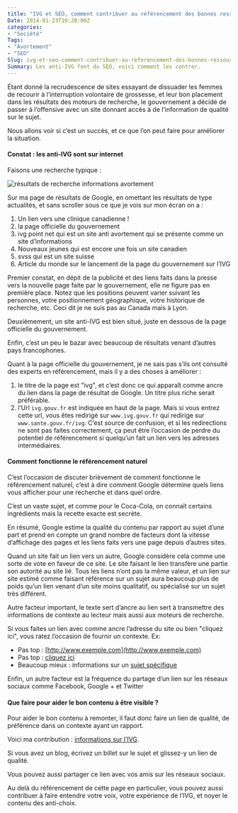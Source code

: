 ```yaml
---
title: "IVG et SEO, comment contribuer au référencement des bonnes ressources"
Date: 2014-01-23T10:20:00Z
categories: 
- "Société"
Tags: 
- "Avortement"
- "SEO"
Slug: ivg-et-seo-comment-contribuer-au-referencement-des-bonnes-ressources
Summary: Les anti-IVG font du SEO, voici comment les contrer.
---
```



Étant donné la recrudescence de sites essayant de dissuader les femmes de recourir à l’interruption volontaire de grossesse, et leur bon placement dans les résultats des moteurs de recherche, le gouvernement a décidé de passer à l’offensive avec un site donnant accès à de l’information de qualité sur le sujet. 

Nous allons voir si c’est un succès, et ce que l’on peut faire pour améliorer la situation.

#### Constat : les anti-IVG sont sur internet
Faisons une recherche typique :

![résultats de recherche informations avortement](/img/serp-informations-avortement.png)

Sur ma page de résultats de Google, en omettant les résultats de type actualités, et sans scroller sous ce que je vois sur mon écran on a :

1. Un lien vers une clinique canadienne !
2. la page officielle du gouvernement
3. ivg point net qui est un site anti avortement qui se présente comme un site d’informations
4. Nouveaux jeunes qui est encore une fois un site canadien
5. svss qui est un site suisse
6. Article du monde sur le lancement de la page du gouvernement sur l’IVG

Premier constat, en dépit de la publicité et des liens faits dans la presse vers la nouvelle page faite par le gouvernement, elle ne figure pas en première place.
Notez que les positions peuvent varier suivant les personnes, votre positionnement géographique, votre historique de recherche, etc.
Ceci dit je ne suis pas au Canada mais à Lyon.

Deuxièmement, un site anti-IVG est bien situé, juste en dessous de la page officielle du gouvernement.

Enfin, c’est un peu le bazar avec beaucoup de résultats venant d’autres pays francophones.

Quant à la page officielle du gouvernement, je ne sais pas s’ils ont consulté des experts en référencement, mais il y a des choses à améliorer :

1. le titre de la page est "ivg", et c’est donc ce qui apparaît comme ancre du lien dans la page de résultat de Google. Un titre plus riche serait préférable.
1. l’Url `ivg.gouv.fr` est indiquée en haut de la page. Mais si vous entrez cette url, vous êtes redirigé sur `www.ivg.gouv.fr` qui redirige sur `www.sante.gouv.fr/ivg`. C’est source de confusion, et si les redirections ne sont pas faites correctement, ça peut être l’occasion de perdre du potentiel de référencement si quelqu’un fait un lien vers les adresses intermédiaires.

#### Comment fonctionne le référencement naturel

C’est l’occasion de discuter brièvement de comment fonctionne le référencement naturel, c’est à dire comment Google détermine quels liens vous afficher pour une recherche et dans quel ordre.

C’est un vaste sujet, et comme pour le Coca-Cola, on connaît certains ingrédients mais la recette exacte est secrète.

En résumé, Google estime la qualité du contenu par rapport au sujet d’une part et prend en compte un grand nombre de facteurs dont la vitesse d’affichage des pages et les liens faits vers une page depuis d’autres sites.

Quand un site fait un lien vers un autre, Google considère cela comme une sorte de vote en faveur de ce site. Le site faisant le lien transfère une partie son autorité au site lié. Tous les liens n’ont pas la même valeur, et un lien sur site estimé comme faisant référence sur un sujet aura beaucoup plus de poids qu’un lien venant d’un site moins qualitatif, ou spécialisé sur un sujet très différent.

Autre facteur important, le texte sert d’ancre au lien sert à transmettre des informations de contexte au lecteur mais aussi aux moteurs de recherche.

Si vous faites un lien avec comme ancre l’adresse du site ou bien "cliquez ici", vous ratez l’occasion de fournir un contexte. Ex:

* Pas top : [http://www.exemple.com](http://www.exemple.com)
* Pas top : [cliquez ici](http://www.exemple.com)
* Beaucoup mieux : informations sur un [sujet spécifique](http://www.exemple.com)

Enfin, un autre facteur est la fréquence du partage d’un lien sur les réseaux sociaux comme Facebook, Google + et Twitter

#### Que faire pour aider le bon contenu à être visible ?

Pour aider le bon contenu à remonter, il faut donc faire un lien de qualité, de préférence dans un contexte ayant un rapport.

Voici ma contribution : [informations sur l’IVG](http://www.sante.gouv.fr/ivg).

Si vous avez un blog, écrivez un billet sur le sujet et glissez-y un lien de qualité. 

Vous pouvez aussi partager ce lien avec vos amis sur les réseaux sociaux.

Au delà du référencement de cette page en particulier, vous pouvez aussi contribuer à faire entendre votre voix, votre expérience de l’IVG, et noyer le contenu des anti-choix.



